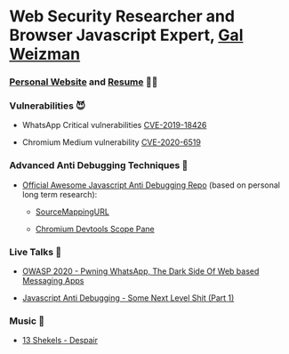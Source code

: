 # Web Security Researcher and Browser Javascript Expert, [Gal Weizman](https://weizman.github.io/website/?resume)

### [Personal Website](https://weizman.github.io/website/) and [Resume](https://weizman.github.io/website/?resume) 👋🏽

### Vulnerabilities 😈

* WhatsApp Critical vulnerabilities [CVE-2019-18426](https://weizman.github.io/website/?WhatsApp-Vulnerability-Disclosure-Read-Permissions-From-The-File-System-(CVE-2019-18426))

* Chromium Medium vulnerability [CVE-2020-6519](https://weizman.github.io/website/?csp-bypass-vul)

### Advanced Anti Debugging Techniques 🚫

* [Official Awesome Javascript Anti Debugging Repo](https://github.com/weizman/awesome-javascript-anti-debugging) (based on personal long term research):

  * [SourceMappingURL](https://weizman.github.io/website/?javascript-anti-debugging-some-next-level-shit-part-1)

  * [Chromium Devtools Scope Pane](https://weizman.github.io/website/?javascript-anti-debugging-some-next-level-shit-part-2) 

### Live Talks 🎤

* [OWASP 2020 - Pwning WhatsApp, The Dark Side Of Web based Messaging Apps](https://www.youtube.com/watch?v=YAHze5bKmek)

* [Javascript Anti Debugging - Some Next Level Shit (Part 1)](https://www.youtube.com/watch?v=KYhgCjfdr-M)

### Music 🎵

* [13 Shekels - Despair](https://www.youtube.com/watch?v=IXuqv6_3PUU)
